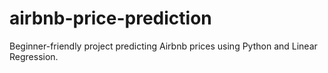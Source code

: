 # airbnb-price-prediction
Beginner-friendly project predicting Airbnb prices using Python and Linear Regression.
